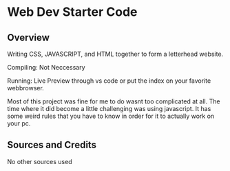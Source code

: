 # Web Dev Starter Code

## Overview

Writing CSS, JAVASCRIPT, and HTML together to form a letterhead website.

Compiling:
Not Neccessary

Running:
Live Preview through vs code or put the index on your favorite webbrowser.

Most of this project was fine for me to do wasnt too complicated at all.
The time where it did become a little challenging was using javascript.
It has some weird rules that you have to know in order for it to actually
work on your pc.

## Sources and Credits

No other sources used
